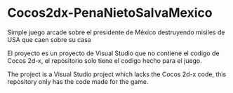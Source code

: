 # Cocos2dx-PenaNietoSalvaMexico
Simple juego arcade sobre el presidente de México destruyendo misiles de USA que caen sobre su casa

El proyecto es un proyecto de Visual Studio que no contiene el codigo de Cocos 2d-x, el repositorio solo tiene el codigo hecho para el juego.

The project is a Visual Studio project which lacks the Cocos 2d-x code, this repository only has the code made for the game.
